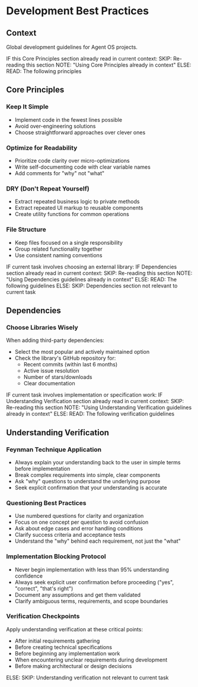 # Development Best Practices

## Context

Global development guidelines for Agent OS projects.

<conditional-block context-check="core-principles">
IF this Core Principles section already read in current context:
  SKIP: Re-reading this section
  NOTE: "Using Core Principles already in context"
ELSE:
  READ: The following principles

## Core Principles

### Keep It Simple
- Implement code in the fewest lines possible
- Avoid over-engineering solutions
- Choose straightforward approaches over clever ones

### Optimize for Readability
- Prioritize code clarity over micro-optimizations
- Write self-documenting code with clear variable names
- Add comments for "why" not "what"

### DRY (Don't Repeat Yourself)
- Extract repeated business logic to private methods
- Extract repeated UI markup to reusable components
- Create utility functions for common operations

### File Structure
- Keep files focused on a single responsibility
- Group related functionality together
- Use consistent naming conventions
</conditional-block>

<conditional-block context-check="dependencies" task-condition="choosing-external-library">
IF current task involves choosing an external library:
  IF Dependencies section already read in current context:
    SKIP: Re-reading this section
    NOTE: "Using Dependencies guidelines already in context"
  ELSE:
    READ: The following guidelines
ELSE:
  SKIP: Dependencies section not relevant to current task

## Dependencies

### Choose Libraries Wisely
When adding third-party dependencies:
- Select the most popular and actively maintained option
- Check the library's GitHub repository for:
  - Recent commits (within last 6 months)
  - Active issue resolution
  - Number of stars/downloads
  - Clear documentation
</conditional-block>

<conditional-block context-check="understanding-verification" task-condition="implementation-or-specification">
IF current task involves implementation or specification work:
  IF Understanding Verification section already read in current context:
    SKIP: Re-reading this section
    NOTE: "Using Understanding Verification guidelines already in context"
  ELSE:
    READ: The following verification guidelines

## Understanding Verification

### Feynman Technique Application
- Always explain your understanding back to the user in simple terms before implementation
- Break complex requirements into simple, clear components  
- Ask "why" questions to understand the underlying purpose
- Seek explicit confirmation that your understanding is accurate

### Questioning Best Practices
- Use numbered questions for clarity and organization
- Focus on one concept per question to avoid confusion
- Ask about edge cases and error handling conditions
- Clarify success criteria and acceptance tests
- Understand the "why" behind each requirement, not just the "what"

### Implementation Blocking Protocol
- Never begin implementation with less than 95% understanding confidence
- Always seek explicit user confirmation before proceeding ("yes", "correct", "that's right")
- Document any assumptions and get them validated
- Clarify ambiguous terms, requirements, and scope boundaries

### Verification Checkpoints
Apply understanding verification at these critical points:
- After initial requirements gathering
- Before creating technical specifications
- Before beginning any implementation work
- When encountering unclear requirements during development
- Before making architectural or design decisions

ELSE:
  SKIP: Understanding verification not relevant to current task
</conditional-block>
